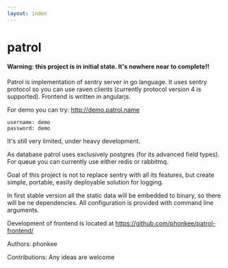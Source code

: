 ```yaml
---
layout: index
---
```



# patrol


#### Warning: this project is in initial state. It's nowhere near to complete!!

Patrol is implementation of sentry server in go language.
It uses sentry protocol so you can use raven clients (currently protocol version 4 is supported).
Frontend is written in angularjs.

For demo you can try:
	http://demo.patrol.name

	username: demo
	password: demo

It's still very limited, under heavy development.

As database patrol uses exclusively postgres (for its advanced field types).
For queue you can currently use either redis or rabbitmq.

Goal of this project is not to replace sentry with all its features, but
create simple, portable, easily deployable solution for logging.

In first stable version all the static data will be embedded to binary, so there
will be ne dependencies.
All configuration is provided with command line arguments.


Development of frontend is located at https://github.com/phonkee/patrol-frontend/


Authors:
phonkee

Contributions:
Any ideas are welcome